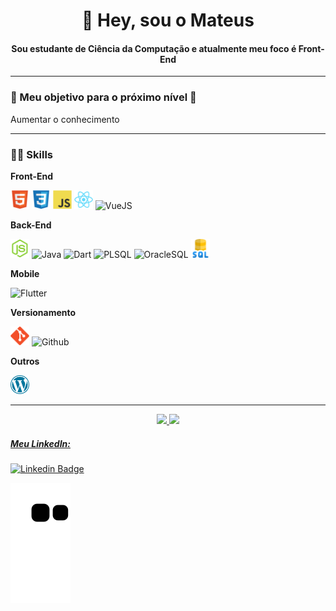 <h1 align="center">👋 Hey, sou o Mateus</h1>

<h4 align="center">Sou estudante de Ciência da Computação e atualmente meu foco é Front-End</h4>

---

### 🎯 Meu objetivo para o próximo nível 🎯

Aumentar o conhecimento

---

### 👨‍💻 Skills
**Front-End**

<img src="./icons/html5.svg" alt="HTML" heigth="30" width="30" title="HTML"></img>
<img src="./icons/css3.svg" alt="CSS" height="30" width="30" title="CSS"></img>
<img src="./icons/javascript.svg" alt="Javascript" height="30" width="30" title="Javascript"></img>
<img src="./icons/reactjs.svg" alt="ReactJS" heigth="30" width="30" title="ReactJS"></img>
<img src="https://img.icons8.com/color/48/000000/vue-js.png" alt="VueJS" heigth="30" width="30" title="VueJS"></img>

**Back-End**

<img src="./icons/nodejs.svg" alt="NodeJS" heigth="30" width="30" title="NodeJS"></img>
<img src="https://img.icons8.com/color/48/000000/java-coffee-cup-logo--v1.png" alt="Java" heigth="30" width="30" title="Java"></img>
<img src="https://img.icons8.com/color/48/000000/dart.png" alt="Dart" heigth="30" width="30" title="Dart"></img>
<img src="http://www.dbamaker.com.br/files//course/36e5898eda.png" alt="PLSQL" heigth="30" width="30" title="PLSQL"></img>
<img src="https://img.icons8.com/color/48/000000/oracle-logo.png" alt="OracleSQL" heigth="30" width="30" title="OracleSQL"></img>
<img src="./icons/sql.svg" heigth="30" width="30" title="SQL Server"></img>

**Mobile**

<img src="https://img.icons8.com/color/48/000000/flutter.png" alt="Flutter" heigth="30" width="30" title="Flutter"></img>

**Versionamento**

<img src="./icons/git.svg" alt="Git" height="30" width="30" title="Git"></img>
<img src="https://img.icons8.com/plasticine/100/000000/github.png" alt="Github" heigth="30" width="30" title="Github"></img>

**Outros**

<img src="./icons/wordpress.svg" heigth="30" width="30" title="Wordpress"></img>

---

<div align="center">
  <a href="https://github.com/mateusluiz">
  <img height="180em" src="https://github-readme-stats.vercel.app/api?username=mateusluiz&show_icons=true&theme=github_dark"/>
  <img height="180em" src="https://github-readme-stats.vercel.app/api/top-langs/?username=mateusluiz&layout=compact&langs_count=7&theme=github_dark"/>
</div>

##### Meu LinkedIn:

[![Linkedin Badge](https://img.shields.io/badge/-Mateus%20Luiz-6633cc?style=flat-square&logo=Linkedin&logoColor=white&link=https://www.linkedin.com/in/mateus-luiz/)](https://www.linkedin.com/in/mateus-luiz/) 


![Snake animation](https://github.com/mateusluiz/mateusluiz/blob/output/github-contribution-grid-snake.svg)

